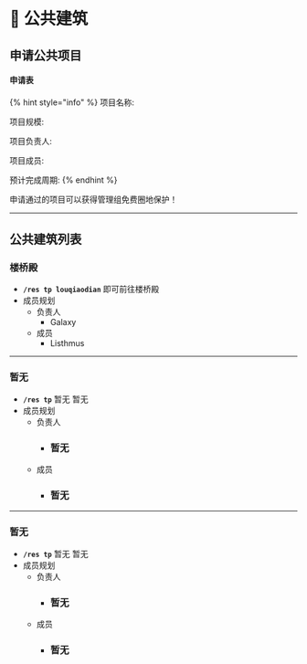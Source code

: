 # 🏢 公共建筑

## 申请公共项目

#### 申请表

{% hint style="info" %}
项目名称:

项目规模:

项目负责人:

项目成员:

预计完成周期:
{% endhint %}

申请通过的项目可以获得管理组免费圈地保护！

***

## 公共建筑列表

### 楼桥殿

* **`/res tp louqiaodian`** 即可前往楼桥殿
* 成员规划
  * 负责人
    * Galaxy
  * 成员
    * Listhmus

***

### 暂无

* **`/res tp`** 暂无 暂无
* 成员规划
  * 负责人
    * ### 暂无
  * 成员
    * ### 暂无

***

### 暂无

* **`/res tp`** 暂无 暂无
* 成员规划
  * 负责人
    * ### 暂无
  * 成员
    * ### 暂无
